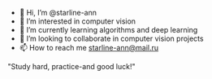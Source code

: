 - 👋 Hi, I’m @starline-ann
- 👀 I’m interested in computer vision
- 🌱 I’m currently learning algorithms and deep learning
- 💞️ I’m looking to collaborate in computer vision projects
- 📫 How to reach me starline-ann@mail.ru

"Study hard, practice-and good luck!"

<!---
starline-ann/starline-ann is a ✨ special ✨ repository because its `README.md` (this file) appears on your GitHub profile.
You can click the Preview link to take a look at your changes.
--->
